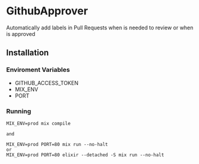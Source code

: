 # GithubApprover

Automatically add labels in Pull Requests when is needed to review or when is approved

## Installation

### Enviroment Variables

- GITHUB_ACCESS_TOKEN 
- MIX_ENV
- PORT

### Running

```
MIX_ENV=prod mix compile

and

MIX_ENV=prod PORT=80 mix run --no-halt
or
MIX_ENV=prod PORT=80 elixir --detached -S mix run --no-halt
```
